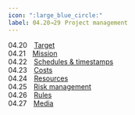 ```yaml
---
icon: ":large_blue_circle:"
label: 04.20→29⠀Project management
---
```


04.20 ⠀[Target](/projects/04-submarine/04-20-29-project-management/04-20-target.md)\
04.21 ⠀[Mission](/projects/04-submarine/04-20-29-project-management/04-21-mission.md)\
04.22 ⠀[Schedules & timestamps](/projects/04-submarine/04-20-29-project-management/04-22-schedules.md)\
04.23 ⠀[Costs](/projects/04-submarine/04-20-29-project-management/04-23-costs.md)\
04.24 ⠀[Resources](/projects/04-submarine/04-20-29-project-management/04-24-resources.md)\
04.25 ⠀[Risk management](/projects/04-submarine/04-20-29-project-management/04-25-risks.md)\
04.26 ⠀[Rules](/projects/04-submarine/04-20-29-project-management/04-26-rules.md)\
04.27 ⠀[Media](/projects/04-submarine/04-20-29-project-management/04-27-media.md)
